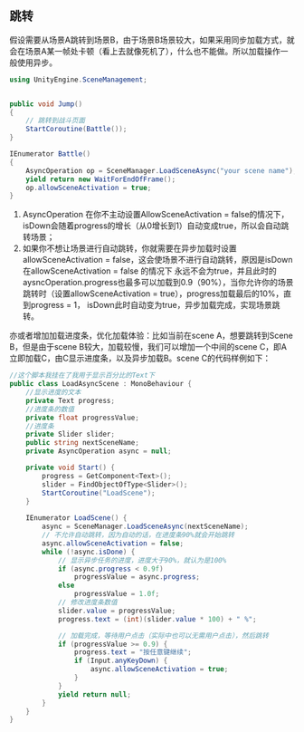 ## 跳转
假设需要从场景A跳转到场景B，由于场景B场景较大，如果采用同步加载方式，就会在场景A某一帧处卡顿（看上去就像死机了），什么也不能做。所以加载操作一般使用异步。
```c#
using UnityEngine.SceneManagement;


public void Jump()
{
    // 跳转到战斗页面
    StartCoroutine(Battle());
}

IEnumerator Battle()
{
    AsyncOperation op = SceneManager.LoadSceneAsync("your scene name");
    yield return new WaitForEndOfFrame();
    op.allowSceneActivation = true;
}
```

1. AsyncOperation 在你不主动设置AllowSceneActivation = false的情况下，isDown会随着progress的增长（从0增长到1）自动变成true，所以会自动跳转场景；
2. 如果你不想让场景进行自动跳转，你就需要在异步加载时设置allowSceneActivation = false，这会使场景不进行自动跳转，原因是isDown在allowSceneActivation = false 的情况下 永远不会为true，并且此时的aysncOperation.progress也最多可以加载到0.9（90%），当你允许你的场景跳转时（设置allowSceneActivation = true），progress加载最后的10%，直到progress = 1， isDown此时自动变为true，异步加载完成，实现场景跳转。


亦或者增加加载进度条，优化加载体验：比如当前在scene A，想要跳转到Scene B，但是由于scene B较大，加载较慢，我们可以增加一个中间的scene C，即A立即加载C，由C显示进度条，以及异步加载B。scene C的代码样例如下：
```c#
//这个脚本我挂在了我用于显示百分比的Text下
public class LoadAsyncScene : MonoBehaviour {
    //显示进度的文本
    private Text progress;
    //进度条的数值
    private float progressValue;
    //进度条
    private Slider slider;
    public string nextSceneName;
    private AsyncOperation async = null;

    private void Start() {
        progress = GetComponent<Text>();
        slider = FindObjectOfType<Slider>();
        StartCoroutine("LoadScene");
    }
 
    IEnumerator LoadScene() {
        async = SceneManager.LoadSceneAsync(nextSceneName);
        // 不允许自动跳转，因为自动的话，在进度条90%就会开始跳转
        async.allowSceneActivation = false;
        while (!async.isDone) {
            // 显示异步任务的进度，进度大于90%，就认为是100%
            if (async.progress < 0.9f)
                progressValue = async.progress;
            else
                progressValue = 1.0f;
            // 修改进度条数值
            slider.value = progressValue;
            progress.text = (int)(slider.value * 100) + " %";

            // 加载完成，等待用户点击（实际中也可以无需用户点击），然后跳转
            if (progressValue >= 0.9) {
                progress.text = "按任意键继续";
                if (Input.anyKeyDown) {
                    async.allowSceneActivation = true;
                }
            }
            yield return null;
        }
    }
}
```